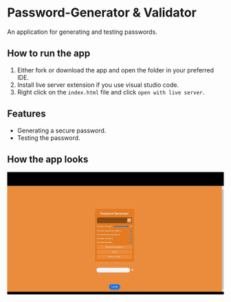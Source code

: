 # Password-Generator & Validator
An application for generating and testing passwords.

 ## How to run the app
   1. Either fork or download the app and open the folder in your preferred IDE.
   2. Install live server extension if you use visual studio code.
   3. Right click on the `index.html` file and click `open with live server`.
   
 ## Features
 - Generating a secure password.
 - Testing the password.
 
 ## How the app looks
![alt text](https://github.com/PinkFlamingoz/Password-Generator-Validator/blob/main/ezgif-2-2ee21c51e0.gif)
